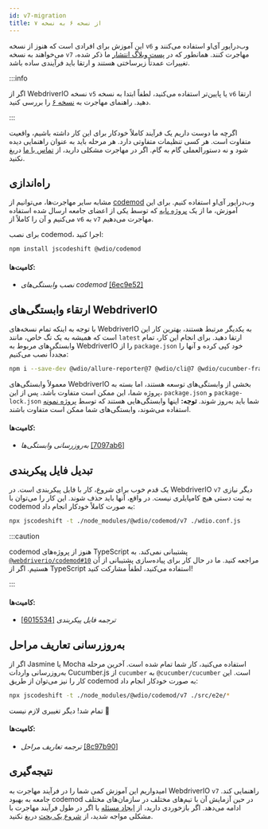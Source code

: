 ```yaml
---
id: v7-migration
title: از نسخه ۶ به نسخه ۷
---
```


این آموزش برای افرادی است که هنوز از نسخه `v6` وب‌درایور آی‌او استفاده می‌کنند و می‌خواهند به نسخه `v7` مهاجرت کنند. همانطور که در [پست وبلاگ انتشار](https://webdriver.io/blog/2021/02/09/webdriverio-v7-released) ما ذکر شده، تغییرات عمدتاً زیرساختی هستند و ارتقا باید فرآیندی ساده باشد.

:::info

اگر از WebdriverIO نسخه `v5` یا پایین‌تر استفاده می‌کنید، لطفاً ابتدا به نسخه `v6` ارتقا دهید. راهنمای مهاجرت به [نسخه ۶](v6-migration) را بررسی کنید.

:::

اگرچه ما دوست داریم یک فرآیند کاملاً خودکار برای این کار داشته باشیم، واقعیت متفاوت است. هر کسی تنظیمات متفاوتی دارد. هر مرحله باید به عنوان راهنمایی دیده شود و نه دستورالعملی گام به گام. اگر در مهاجرت مشکلی دارید، از [تماس با ما](https://github.com/webdriverio/codemod/discussions/new) دریغ نکنید.

## راه‌اندازی

مشابه سایر مهاجرت‌ها، می‌توانیم از [codemod](https://github.com/webdriverio/codemod) وب‌درایور آی‌او استفاده کنیم. برای این آموزش، ما از یک [پروژه پایه](https://github.com/WarleyGabriel/demo-webdriverio-cucumber) که توسط یکی از اعضای جامعه ارسال شده استفاده می‌کنیم و آن را کاملاً از `v6` به `v7` مهاجرت می‌دهیم.

برای نصب codemod، اجرا کنید:

```sh
npm install jscodeshift @wdio/codemod
```

#### کامیت‌ها:

- _نصب وابستگی‌های codemod_ [[6ec9e52]](https://github.com/WarleyGabriel/demo-webdriverio-cucumber/pull/11/commits/6ec9e52038f7e8cb1221753b67040b0f23a8f61a)

## ارتقاء وابستگی‌های WebdriverIO

با توجه به اینکه تمام نسخه‌های WebdriverIO به یکدیگر مرتبط هستند، بهترین کار این است که همیشه به یک تگ خاص، مانند `latest` ارتقا دهید. برای انجام این کار، تمام وابستگی‌های مربوط به WebdriverIO را از `package.json` خود کپی کرده و آنها را مجدداً نصب می‌کنیم:

```sh
npm i --save-dev @wdio/allure-reporter@7 @wdio/cli@7 @wdio/cucumber-framework@7 @wdio/local-runner@7 @wdio/spec-reporter@7 @wdio/sync@7 wdio-chromedriver-service@7 wdio-timeline-reporter@7 webdriverio@7
```

معمولاً وابستگی‌های WebdriverIO بخشی از وابستگی‌های توسعه هستند، اما بسته به پروژه شما، این ممکن است متفاوت باشد. پس از این، `package.json` و `package-lock.json` شما باید به‌روز شوند. __توجه:__ اینها وابستگی‌هایی هستند که توسط [پروژه نمونه](https://github.com/WarleyGabriel/demo-webdriverio-cucumber) استفاده می‌شوند، وابستگی‌های شما ممکن است متفاوت باشند.

#### کامیت‌ها:

- _به‌روزرسانی وابستگی‌ها_ [[7097ab6]](https://github.com/WarleyGabriel/demo-webdriverio-cucumber/pull/11/commits/7097ab6297ef9f37ead0a9c2ce9fce8d0765458d)

## تبدیل فایل پیکربندی

یک قدم خوب برای شروع، کار با فایل پیکربندی است. در WebdriverIO `v7` دیگر نیازی به ثبت دستی هیچ کامپایلری نیست. در واقع، آنها باید حذف شوند. این کار را می‌توان با codemod به صورت کاملاً خودکار انجام داد:

```sh
npx jscodeshift -t ./node_modules/@wdio/codemod/v7 ./wdio.conf.js
```

:::caution

codemod هنوز از پروژه‌های TypeScript پشتیبانی نمی‌کند. به [`@webdriverio/codemod#10`](https://github.com/webdriverio/codemod/issues/10) مراجعه کنید. ما در حال کار برای پیاده‌سازی پشتیبانی از آن هستیم. اگر از TypeScript استفاده می‌کنید، لطفاً مشارکت کنید!

:::

#### کامیت‌ها:

- _ترجمه فایل پیکربندی_ [[6015534]](https://github.com/WarleyGabriel/demo-webdriverio-cucumber/pull/11/commits/60155346a386380d8a77ae6d1107483043a43994)

## به‌روزرسانی تعاریف مراحل

اگر از Jasmine یا Mocha استفاده می‌کنید، کار شما تمام شده است. آخرین مرحله به‌روزرسانی واردات Cucumber.js از `cucumber` به `@cucumber/cucumber` است. این کار را نیز می‌توان از طریق codemod به صورت خودکار انجام داد:

```sh
npx jscodeshift -t ./node_modules/@wdio/codemod/v7 ./src/e2e/*
```

تمام شد! دیگر تغییری لازم نیست 🎉

#### کامیت‌ها:

- _ترجمه تعاریف مراحل_ [[8c97b90]](https://github.com/WarleyGabriel/demo-webdriverio-cucumber/pull/11/commits/8c97b90a8b9197c62dffe4e2954f7dad814753cc)

## نتیجه‌گیری

امیدواریم این آموزش کمی شما را در فرآیند مهاجرت به WebdriverIO `v7` راهنمایی کند. جامعه به بهبود codemod در حین آزمایش آن با تیم‌های مختلف در سازمان‌های مختلف ادامه می‌دهد. اگر بازخوردی دارید، از [ایجاد مسئله](https://github.com/webdriverio/codemod/issues/new) یا اگر در طول فرآیند مهاجرت با مشکلی مواجه شدید، از [شروع یک بحث](https://github.com/webdriverio/codemod/discussions/new) دریغ نکنید.